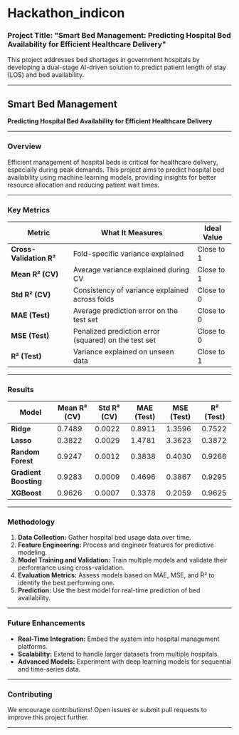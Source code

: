 # Hackathon_indicon

### Project Title: "Smart Bed Management: Predicting Hospital Bed Availability for Efficient Healthcare Delivery"

This project addresses bed shortages in government hospitals by developing a dual-stage AI-driven solution to predict patient length of stay (LOS) and bed availability.

---

## **Smart Bed Management**  
**Predicting Hospital Bed Availability for Efficient Healthcare Delivery**

---

### **Overview**
Efficient management of hospital beds is critical for healthcare delivery, especially during peak demands. This project aims to predict hospital bed availability using machine learning models, providing insights for better resource allocation and reducing patient wait times.

---

### **Key Metrics**

| **Metric**          | **What It Measures**                                   | **Ideal Value** |
|----------------------|-------------------------------------------------------|------------------|
| **Cross-Validation R²** | Fold-specific variance explained                       | Close to 1       |
| **Mean R² (CV)**      | Average variance explained during CV                   | Close to 1       |
| **Std R² (CV)**       | Consistency of variance explained across folds         | Close to 0       |
| **MAE (Test)**        | Average prediction error on the test set               | Close to 0       |
| **MSE (Test)**        | Penalized prediction error (squared) on the test set   | Close to 0       |
| **R² (Test)**         | Variance explained on unseen data                      | Close to 1       |

---

### **Results**

| **Model**            | **Mean R² (CV)** | **Std R² (CV)** | **MAE (Test)** | **MSE (Test)** | **R² (Test)** |
|-----------------------|------------------|-----------------|----------------|----------------|---------------|
| **Ridge**            | 0.7489           | 0.0022          | 0.8911         | 1.3596         | 0.7522        |
| **Lasso**            | 0.3822           | 0.0029          | 1.4781         | 3.3623         | 0.3872        |
| **Random Forest**    | 0.9247           | 0.0012          | 0.3838         | 0.4030         | 0.9266        |
| **Gradient Boosting**| 0.9283           | 0.0009          | 0.4696         | 0.3867         | 0.9295        |
| **XGBoost**          | 0.9626           | 0.0007          | 0.3378         | 0.2059         | 0.9625        |

---

### **Methodology**
1. **Data Collection:** Gather hospital bed usage data over time.
2. **Feature Engineering:** Process and engineer features for predictive modeling.
3. **Model Training and Validation:** Train multiple models and validate their performance using cross-validation.
4. **Evaluation Metrics:** Assess models based on MAE, MSE, and R² to identify the best performing one.
5. **Prediction:** Use the best model for real-time prediction of bed availability.

---

### **Future Enhancements**
- **Real-Time Integration:** Embed the system into hospital management platforms.
- **Scalability:** Extend to handle larger datasets from multiple hospitals.
- **Advanced Models:** Experiment with deep learning models for sequential and time-series data.

---

### **Contributing**
We encourage contributions! Open issues or submit pull requests to improve this project further.

---
